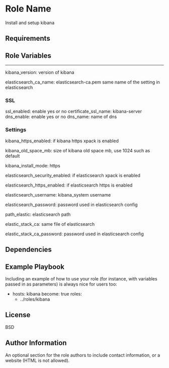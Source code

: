 Role Name
=========

Install and setup kibana 

Requirements
------------


Role Variables
--------------

---

kibana_version: version of kibana

elasticsearch_ca_name: elasticsearch-ca.pem same name of the setting in elasticsearch

### SSL 
ssl_enabled: enable yes or no
certificate_ssl_name: kibana-server
dns_enable: enable yes or no
dns_name: name of dns

### Settings
kibana_https_enabled: if kibana https xpack is enabled

kibana_old_space_mb: size of kibana old space mb, use 1024 such as default 

kibana_install_mode: https 

elasticsearch_security_enabled: if elasticsearch xpack is enabled

elasticsearch_https_enabled: if elasticsearch https is enabled

elasticsearch_username: kibana_system username

elasticsearch_password: password used in elasticsearch config

path_elastic: elasticsearch path

elastic_stack_ca: same file of elasticsearch

elastic_stack_ca_password: password used in elasticsearch config

Dependencies
------------

 

Example Playbook
----------------

Including an example of how to use your role (for instance, with variables passed in as parameters) is always nice for users too:

- hosts: kibana
  become: true
  roles: 
    - ../roles/kibana

License
-------

BSD

Author Information
------------------

An optional section for the role authors to include contact information, or a website (HTML is not allowed).
